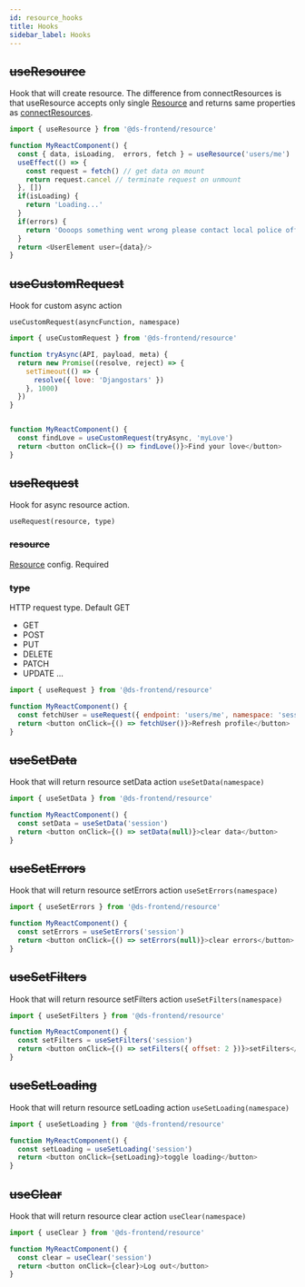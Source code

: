 ```yaml
---
id: resource_hooks
title: Hooks
sidebar_label: Hooks
---
```


## ~~useResource~~

Hook that will create resource. The difference from connectResources is that useResource accepts only single [Resource](/frontend-docs/docs/resources/connect_resources#resource) and returns same properties as [connectResources](/frontend-docs/docs/resources/connect_resources#basic-usage).

```javascript
import { useResource } from '@ds-frontend/resource'

function MyReactComponent() {
  const { data, isLoading,  errors, fetch } = useResource('users/me')
  useEffect(() => {
    const request = fetch() // get data on mount
    return request.cancel // terminate request on unmount
  }, [])
  if(isLoading) {
    return 'Loading...'
  }
  if(errors) {
    return 'Oooops something went wrong please contact local police office'
  }
  return <UserElement user={data}/>
}
```

## ~~useCustomRequest~~
Hook for custom async action
```
useCustomRequest(asyncFunction, namespace)
```

```javascript
import { useCustomRequest } from '@ds-frontend/resource'

function tryAsync(API, payload, meta) {
  return new Promise((resolve, reject) => {
    setTimeout(() => {
      resolve({ love: 'Djangostars' })
    }, 1000)
  })
}


function MyReactComponent() {
  const findLove = useCustomRequest(tryAsync, 'myLove') 
  return <button onClick={() => findLove()}>Find your love</button>
}
```

## ~~useRequest~~
Hook for async resource action.

```
useRequest(resource, type)
```

### ~~resource~~
[Resource](/frontend-docs/docs/resources/connect_resources#resource) config. Required

### ~~type~~

HTTP request type.  Default GET
- GET
- POST
- PUT
- DELETE
- PATCH
- UPDATE
...

```javascript
import { useRequest } from '@ds-frontend/resource'

function MyReactComponent() {
  const fetchUser = useRequest({ endpoint: 'users/me', namespace: 'session'}) 
  return <button onClick={() => fetchUser()}>Refresh profile</button>
}
```


## ~~useSetData~~

Hook that will return resource setData action `useSetData(namespace)`

```javascript
import { useSetData } from '@ds-frontend/resource'

function MyReactComponent() {
  const setData = useSetData('session') 
  return <button onClick={() => setData(null)}>clear data</button>
}
```


## ~~useSetErrors~~

Hook that will return resource setErrors action `useSetErrors(namespace)`

```javascript
import { useSetErrors } from '@ds-frontend/resource'

function MyReactComponent() {
  const setErrors = useSetErrors('session') 
  return <button onClick={() => setErrors(null)}>clear errors</button>
}
```

## ~~useSetFilters~~

Hook that will return resource setFilters action `useSetFilters(namespace)`

```javascript
import { useSetFilters } from '@ds-frontend/resource'

function MyReactComponent() {
  const setFilters = useSetFilters('session') 
  return <button onClick={() => setFilters({ offset: 2 })}>setFilters</button>
}
```

## ~~useSetLoading~~

Hook that will return resource setLoading action `useSetLoading(namespace)`

```javascript
import { useSetLoading } from '@ds-frontend/resource'

function MyReactComponent() {
  const setLoading = useSetLoading('session') 
  return <button onClick={setLoading}>toggle loading</button>
}
```


## ~~useClear~~

Hook that will return resource clear action `useClear(namespace)`

```javascript
import { useClear } from '@ds-frontend/resource'

function MyReactComponent() {
  const clear = useClear('session') 
  return <button onClick={clear}>Log out</button>
}
```
